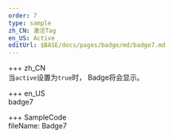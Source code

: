 ```yaml
---   
order: 7 
type: sample  
zh_CN: 激活Tag
en_US: Active
editUrl: $BASE/docs/pages/badge/md/badge7.md
---      
```


+++ zh_CN   
当<Code>active</Code>设置为<Code>true</Code>时， Badge将会显示。


+++ en_US   
badge7

+++ SampleCode  
fileName: Badge7

